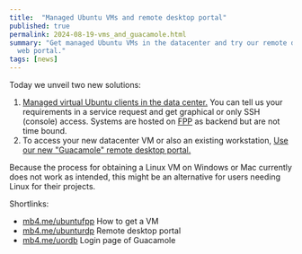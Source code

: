 ```yaml
---
title:  "Managed Ubuntu VMs and remote desktop portal"
published: true
permalink: 2024-08-19-vms_and_guacamole.html
summary: "Get managed Ubuntu VMs in the datacenter and try our remote desktop
  web portal."
tags: [news]
---
```


Today we unveil two new solutions:

1. [Managed virtual Ubuntu clients in the data center.](
   /ubunturd/ubuntudoc/fpp.html) You can tell us your requirements in a service
   request and get graphical or only SSH (console) access. Systems are hosted on
   [FPP](https://social.cloud.corpintra.net/groups/devops-community/blog/2019/07/10/how-to-use-faster-provisioning-portalfpp)
   as backend but are not time bound.
2. To access your new datacenter VM or also an existing workstation,
   [Use our new "Guacamole" remote desktop portal.](
   /ubunturd/ubuntudoc/guacamole.html)

Because the process for obtaining a Linux VM on Windows or Mac currently
does not work as intended, this might be an alternative for users needing
Linux for their projects.

Shortlinks:

* [mb4.me/ubuntufpp](https://mb4.me/ubuntufpp) How to get a VM
* [mb4.me/ubunturdp](https://mb4.me/ubunturdp) Remote desktop portal
* [mb4.me/uordb](https://mb4.me/uordp) Login page of Guacamole
